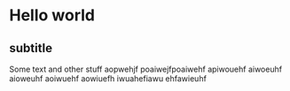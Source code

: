 # Hello world 

## subtitle 

Some text and other stuff aopwehjf poaiwejfpoaiwehf apiwouehf aiwoeuhf aioweuhf aoiwuehf aowiuefh iwuahefiawu ehfawieuhf